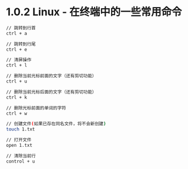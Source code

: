 # 1.0.2 Linux - 在终端中的一些常用命令


```bash
// 跳转到行首
ctrl + a

// 跳转到行尾
ctrl + e

// 清屏操作
ctrl + l

// 删除当前光标前面的文字（还有剪切功能）
ctrl + u

// 删除当前光标后面的文字（还有剪切功能）
ctrl + k

// 删除光标前面的单词的字符
ctrl + w

// 创建文件(如果已存在同名文件，将不会新创建)
touch 1.txt

// 打开文件
open 1.txt

// 清除当前行
control + u


```

